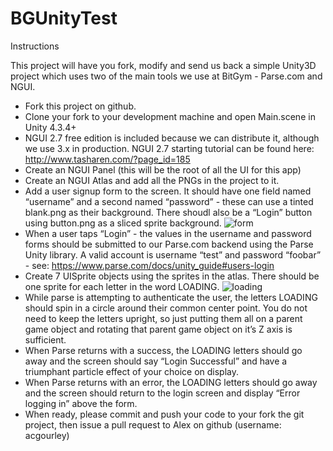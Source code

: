 BGUnityTest
===========
Instructions 

This project will have you fork, modify and send us back a simple Unity3D project which uses two of the main tools we use at BitGym - Parse.com and NGUI. 

* Fork this project on github.
* Clone your fork to your development machine and open Main.scene in Unity 4.3.4+
* NGUI 2.7 free edition is included because we can distribute it, although we use 3.x in production. NGUI 2.7 starting tutorial can be found here: http://www.tasharen.com/?page_id=185
* Create an NGUI Panel (this will be the root of all the UI for this app)
* Create an NGUI Atlas and add all the PNGs in the project to it. 
* Add a user signup form to the screen. It should have one field named “username” and a second named “password” - these can use a tinted blank.png as their background. There shoudl also be a “Login” button using button.png as a sliced sprite background.  ![form](http://bitgymfiles.s3.amazonaws.com/ImagesForBGUnityTest/form.png)
* When a user taps “Login” - the values in the username and password forms should be submitted to our Parse.com backend using the Parse Unity library. A valid account is username “test” and password “foobar” - see: https://www.parse.com/docs/unity_guide#users-login
* Create 7 UISprite objects using the sprites in the atlas. There should be one sprite for each letter in the word LOADING. ![loading](http://bitgymfiles.s3.amazonaws.com/ImagesForBGUnityTest/loading.png)
* While parse is attempting to authenticate the user, the letters LOADING should spin in a circle around their common center point. You do not need to keep the letters upright, so just putting them all on a parent game object and rotating that parent game object on it’s Z axis is sufficient. 
* When Parse returns with a success, the LOADING letters should go away and the screen should say “Login Successful” and have a triumphant particle effect of your choice on display. 
* When Parse returns with an error, the LOADING letters should go away and the screen should return to the login screen and display “Error logging in” above the form. 
* When ready, please commit and push your code to your fork the git project, then issue a pull request to Alex on github (username: acgourley)
